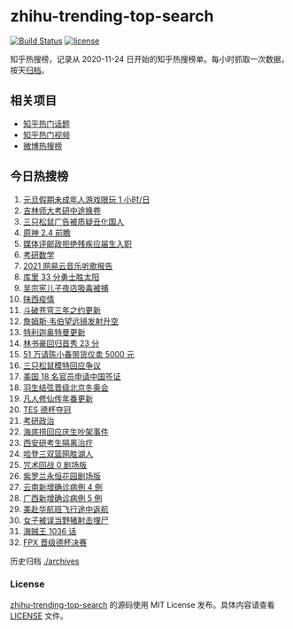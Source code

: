 # zhihu-trending-top-search

[![Build Status](https://github.com/justjavac/zhihu-trending-top-search/workflows/ci/badge.svg?branch=main)](https://github.com/justjavac/zhihu-trending-top-search/actions)
[![license](https://img.shields.io/github/license/justjavac/zhihu-trending-top-search)](https://github.com/justjavac/zhihu-trending-top-search/blob/main/LICENSE)

知乎热搜榜，记录从 2020-11-24 日开始的知乎热搜榜单。每小时抓取一次数据，按天[归档](./archives)。

## 相关项目

- [知乎热门话题](https://github.com/justjavac/zhihu-trending-hot-questions)
- [知乎热门视频](https://github.com/justjavac/zhihu-trending-hot-video)
- [微博热搜榜](https://github.com/justjavac/weibo-trending-hot-search)

## 今日热搜榜

<!-- BEGIN -->
<!-- 最后更新时间 Mon Dec 27 2021 18:15:23 GMT+0800 (China Standard Time) -->

1. [元旦假期未成年人游戏限玩 1 小时/日](https://www.zhihu.com/search?q=未成年人游戏限玩)
1. [吉林师大考研中途换卷](https://www.zhihu.com/search?q=吉林师大考研)
1. [三只松鼠广告被质疑丑化国人](https://www.zhihu.com/search?q=三只松鼠)
1. [原神 2.4 前瞻](https://www.zhihu.com/search?q=原神)
1. [媒体评邮政拒绝残疾应届生入职](https://www.zhihu.com/search?q=残疾应届生)
1. [考研数学](https://www.zhihu.com/search?q=考研数学)
1. [2021 网易云音乐听歌报告](https://www.zhihu.com/search?q=网易云音乐)
1. [库里 33 分勇士胜太阳](https://www.zhihu.com/search?q=勇士)
1. [吴宗宪儿子夜店吸毒被捕](https://www.zhihu.com/search?q=吴宗宪儿子)
1. [陕西疫情](https://www.zhihu.com/search?q=陕西疫情)
1. [斗破苍穹三年之约更新](https://www.zhihu.com/search?q=斗破苍穹三年之约)
1. [詹姆斯·韦伯望远镜发射升空](https://www.zhihu.com/search?q=韦伯望远镜)
1. [特利迦奥特曼更新](https://www.zhihu.com/search?q=特利迦奥特曼)
1. [林书豪回归首秀 23 分](https://www.zhihu.com/search?q=林书豪)
1. [51 万请陈小春带货仅卖 5000 元](https://www.zhihu.com/search?q=陈小春)
1. [三只松鼠模特回应争议](https://www.zhihu.com/search?q=三只松鼠模特)
1. [美国 18 名官员申请中国签证](https://www.zhihu.com/search?q=美国官员申请签证)
1. [羽生结弦晋级北京冬奥会](https://www.zhihu.com/search?q=羽生结弦)
1. [凡人修仙传年番更新](https://www.zhihu.com/search?q=凡人修仙传)
1. [TES 德杯夺冠](https://www.zhihu.com/search?q=德杯)
1. [考研政治](https://www.zhihu.com/search?q=考研政治)
1. [海底捞回应庆生吵架事件](https://www.zhihu.com/search?q=海底捞庆生吵架)
1. [西安研考生隔离治疗](https://www.zhihu.com/search?q=西安考生确诊)
1. [哈登三双篮网胜湖人](https://www.zhihu.com/search?q=湖人)
1. [咒术回战 0 剧场版](https://www.zhihu.com/search?q=咒术回战0)
1. [紫罗兰永恒花园剧场版](https://www.zhihu.com/search?q=紫罗兰永恒花园)
1. [云南新增确诊病例 4 例](https://www.zhihu.com/search?q=云南疫情)
1. [广西新增确诊病例 5 例](https://www.zhihu.com/search?q=广西疫情)
1. [美赴华航班飞行途中返航](https://www.zhihu.com/search?q=美赴华航班返航)
1. [女子被误当野猪射击埋尸](https://www.zhihu.com/search?q=女子被当野猪射击)
1. [海贼王 1036 话](https://www.zhihu.com/search?q=海贼王)
1. [FPX 晋级德杯决赛](https://www.zhihu.com/search?q=德杯)

<!-- END -->

历史归档 [./archives](./archives)

### License

[zhihu-trending-top-search](https://github.com/justjavac/zhihu-trending-top-search)
的源码使用 MIT License 发布。具体内容请查看 [LICENSE](./LICENSE) 文件。

